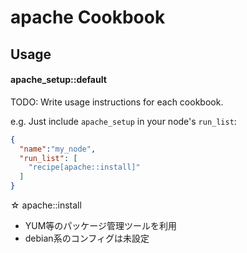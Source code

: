 
apache Cookbook
===============

Usage
-----
#### apache_setup::default
TODO: Write usage instructions for each cookbook.

e.g.
Just include `apache_setup` in your node's `run_list`:

```json
{
  "name":"my_node",
  "run_list": [
    "recipe[apache::install]"
  ]
}
```
☆ apache::install
- YUM等のパッケージ管理ツールを利用
- debian系のコンフィグは未設定